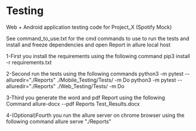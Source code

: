 # Testing

Web + Android application testing code for Project_X (Spotify Mock)

See command_to_use.txt for the cmd commands to use to run the tests and install and freeze dependencies and open Report in allure local host


1-First you install the requirements using the following command
pip3 install -r requirements.txt

2-Second run the tests using the following commands
python3 -m pytest --alluredir="./Reports" ./Mobile_Testing/Tests/ -m Do 
python3 -m pytest --alluredir="./Reports" ./Web_Testing/Tests/ -m Do

3-Third you generate the word and pdf Report using the following Command
allure-docx --pdf Reports Test_Results.docx

4-(Optional)Fourth you run the allure server on chrome browser using the following command
allure serve "./Reports"
